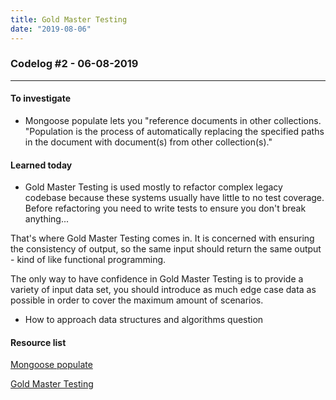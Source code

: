 ```yaml
---
title: Gold Master Testing
date: "2019-08-06"
---
```


### Codelog #2 - 06-08-2019

---

#### To investigate

- Mongoose populate lets you "reference documents in other collections. "Population is the process of automatically replacing the specified paths in the document with document(s) from other collection(s)."

#### Learned today

- Gold Master Testing is used mostly to refactor complex legacy codebase because these systems usually have little to no test coverage. Before refactoring you need to write tests to ensure you don't break anything...

That's where Gold Master Testing comes in. It is concerned with ensuring the consistency of output, so the same input should return the same output - kind of like functional programming.

The only way to have confidence in Gold Master Testing is to provide a variety of input data set, you should introduce as much edge case data as possible in order to cover the maximum amount of scenarios.

- How to approach data structures and algorithms question

#### Resource list

[Mongoose populate](https://mongoosejs.com/docs/populate.html)

[Gold Master Testing](https://codeclimate.com/blog/gold-master-testing/)
